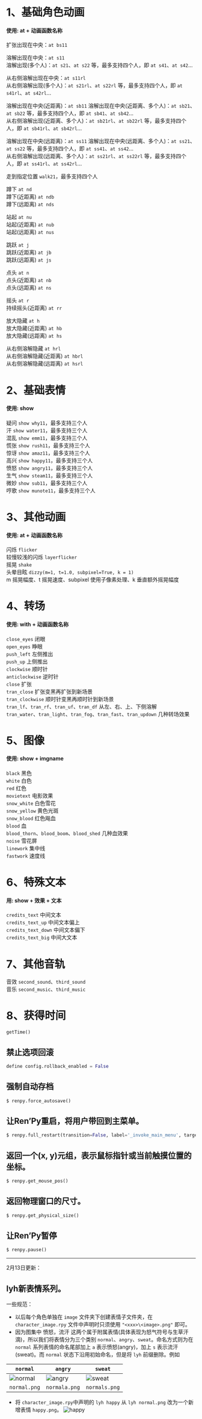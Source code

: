 # 1、基础角色动画  
#### 使用: at + 动画函数名称  

扩张出现在中央：`at bs11`  

溶解出现在中央：`at s11`  
溶解出现(多个人)：`at s21`、`at s22` 等，最多支持四个人，即 `at s41`、`at s42`...  

从右侧溶解出现在中央：`at s11rl`  
从右侧溶解出现(多个人)：`at s21rl`、`at s22rl` 等，最多支持四个人，即 `at s41rl`、`at s42rl`...  

溶解出现在中央(近距离)：`at sb11`
溶解出现在中央(近距离、多个人)：`at sb21`、`at sb22` 等，最多支持四个人，即 `at sb41`、`at sb42`...  
从右侧溶解出现(近距离、多个人)：`at sb21rl`、`at sb22rl` 等，最多支持四个人，即 `at sb41rl`、`at sb42rl`...  

溶解出现在中央(远距离)：`at ss11`
溶解出现在中央(远距离、多个人)：`at ss21`、`at ss22` 等，最多支持四个人，即 `at ss41`、`at ss42`...  
从右侧溶解出现(远距离、多个人)：`at ss21rl`、`at ss22rl` 等，最多支持四个人，即 `at ss41rl`、`at ss42rl`...  

走到指定位置 `walk21`，最多支持四个人  

蹲下 `at nd`  
蹲下(近距离) `at ndb`  
蹲下(远距离) `at nds`  

站起 `at nu`  
站起(近距离) `at nub`  
站起(远距离) `at nus`  

跳跃 `at j`  
跳跃(近距离) `at jb`  
跳跃(远距离) `at js`  

点头 `at n`  
点头(近距离) `at nb`  
点头(远距离) `at ns`  

摇头 `at r`  
持续摇头(近距离) `at rr`  

放大隐藏 `at h`  
放大隐藏(近距离) `at hb`  
放大隐藏(远距离) `at hs`  

从右侧溶解隐藏 `at hrl`  
从右侧溶解隐藏(近距离) `at hbrl`  
从右侧溶解隐藏(远距离) `at hsrl`  

# 2、基础表情
#### 使用: show  
疑问 `show why11`，最多支持三个人  
汗 `show water11`，最多支持三个人  
混乱 `show emm11`，最多支持三个人  
慌张 `show rush11`，最多支持三个人  
惊讶 `show amaz11`，最多支持三个人  
高兴 `show happy11`，最多支持三个人  
愤怒 `show angry11`，最多支持三个人  
生气 `show steam11`，最多支持三个人  
微妙 `show sub11`，最多支持三个人  
哼歌 `show munote11`，最多支持三个人  

# 3、其他动画  
#### 使用: at + 动画函数名称  
闪烁 `flicker`  
较慢较浅的闪烁 `layerflicker`  
摇晃 `shake`  
头晕目眩 `dizzy(m=1, t=1.0, subpixel=True, k = 1)`  
m 摇晃幅度、t 摇晃速度、subpixel 使用子像素处理、k 垂直额外摇晃幅度  

# 4、转场  
#### 使用: with + 动画函数名称  
`close_eyes` 闭眼  
`open_eyes` 睁眼  
`push_left` 左侧推出  
`push_up` 上侧推出  
`clockwise` 顺时针  
`anticlockwise` 逆时针  
`close` 扩张  
`tran_close` 扩张变黑再扩张到新场景  
`tran_clockwise` 顺时针变黑再顺时针到新场景  
`tran_lf`、`tran_rf`、`tran_uf`、`tran_df` 从左、右、上、下侧溶解  
`tran_water`、`tran_light`、`tran_fog`、`tran_fast`、`tran_updown` 几种转场效果  

# 5、图像  
#### 使用: show + imgname
`black` 黑色  
`white` 白色  
`red` 红色  
`movietext` 电影效果  
`snow_white` 白色雪花  
`snow_yellow` 黄色光斑  
`snow_blood` 红色飚血  
`blood` 血  
`blood_thorn`、`blood_boom`、`blood_shed` 几种血效果  
`noise` 雪花屏  
`linework` 集中线  
`fastwork` 速度线  

# 6、特殊文本  
#### 用: show + 效果 + 文本  
`credits_text` 中间文本  
`credits_text_up` 中间文本偏上  
`credits_text_down` 中间文本偏下  
`credits_text_big` 中间大文本  



# 7、其他音轨  
音效 `second_sound`、`third_sound`  
音乐 `second_music`、`third_music`  

# 8、获得时间  
`getTime()`  

## 禁止选项回滚  
```Python
define config.rollback_enabled = False
```

## 强制自动存档  
```Python
$ renpy.force_autosave()
```

## 让Ren’Py重启，将用户带回到主菜单。  
```Python
$ renpy.full_restart(transition=False, label='_invoke_main_menu', target='_main_menu')
```

## 返回一个(x, y)元组，表示鼠标指针或当前触摸位置的坐标。  
```Python
$ renpy.get_mouse_pos()
```

## 返回物理窗口的尺寸。  
```Python
$ renpy.get_physical_size()
```

## 让Ren’Py暂停  
```Python
$ renpy.pause()
```

---
2月13日更新：
## lyh新表情系列。

一些规范：
- 以后每个角色单独在 `image` 文件夹下创建表情子文件夹，在 `character_image.rpy` 文件中声明时只须使用 `"<xxx>\<image>.png"` 即可。
- 因为图集中 愤怒，流汗 这两个属于附属表情(具体表现为怒气符号与生草汗滴)，所以我们将表情分为三个类别 `normal`、`angry`、`sweat`。命名方式则为在 `normal` 系列表情的命名尾部加上 `a` 表示愤怒(angry)，加上 `s` 表示流汗(sweat)。而 `normal` 状态下沿用初始命名，但是将 `lyh` 前缀删除。例如  

| `normal` | `angry` | `sweat` |
| ---- | ---- | ---- |
| ![normal](../images/lyh/normal.png) | ![angry](../images/lyh/normala.png) | ![sweat](../images/lyh/normals.png) |
| `normal.png` | `normala.png` | `normals.png` |

- 将 `character_image.rpy`中声明的 `lyh happy` 从 `lyh normal.png` 改为一个新增表情 `happy.png`。
![happy](../images/lyh/happy.png)
